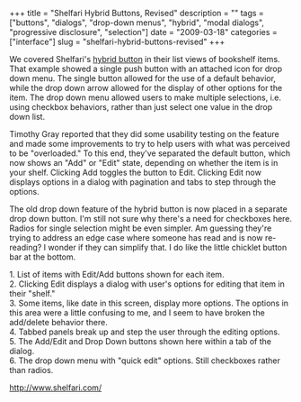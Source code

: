 +++
title = "Shelfari Hybrid Buttons, Revised"
description = ""
tags = ["buttons", "dialogs", "drop-down menus", "hybrid", "modal dialogs", "progressive disclosure", "selection"]
date = "2009-03-18"
categories = ["interface"]
slug = "shelfari-hybrid-buttons-revised"
+++


<p>We covered Shelfari's <a href="shelfari-hybrid-buttons.html">hybrid button</a> in their list views of bookshelf items. That example showed a single push button with an attached icon for drop down menu. The single button allowed for the use of a default behavior, while the drop down arrow allowed for the display of other options for the item. The drop down menu allowed users to make multiple selections, i.e. using checkbox behaviors, rather than just select one value in the drop down list.</p>
<p>Timothy Gray reported that they did some usability testing on the feature and made some improvements to try to help users with what was perceived to be "overloaded." To this end, they've separated the default button, which now shows an "Add" or "Edit" state, depending on whether the item is in your shelf. Clicking Add toggles the button to Edit. Clicking Edit now displays options in a dialog with pagination and tabs to step through the options.</p>
<p>The old drop down feature of the hybrid button is now placed in a separate drop down button. I'm still not sure why there's a need for checkboxes here. Radios for single selection might be even simpler. Am guessing they're  trying to address an edge case where someone has read and is now re-reading? I wonder if they can simplify that. I do like the little chicklet button bar at the bottom.</p>
<div id="screens-full" class="clear"><div class="caption">1. List of items with Edit/Add buttons shown for each item.</div><div class="fullimg clear"><a href="//konigi.com/media/interface/shelfari-hybrid-buttons-2-1.png" class="group" rel="group" title="1. List of items with Edit/Add buttons shown for each item."><img src="//konigi.com/media/interface/shelfari-hybrid-buttons-2-1.png" alt="" class="img-responsive"></a></div></div><div id="screens-full" class="clear"><div class="caption">2. Clicking Edit displays a dialog with user's options for editing that item in their &quot;shelf.&quot;</div><div class="fullimg clear"><a href="//konigi.com/media/interface/shelfari-hybrid-buttons-2-2.png" class="group" rel="group" title="2. Clicking Edit displays a dialog with user's options for editing that item in their &quot;she..."><img src="//konigi.com/media/interface/shelfari-hybrid-buttons-2-2.png" alt="" class="img-responsive"></a></div></div><div id="screens-full" class="clear"><div class="caption">3. Some items, like date in this screen, display more options. The options in this area were a little confusing to me, and I seem to have broken the add/delete behavior there.</div><div class="fullimg clear"><a href="//konigi.com/media/interface/shelfari-hybrid-buttons-2-3.png" class="group" rel="group" title="3. Some items, like date in this screen, display more options. The options in this area were a littl..."><img src="//konigi.com/media/interface/shelfari-hybrid-buttons-2-3.png" alt="" class="img-responsive"></a></div></div><div id="screens-full" class="clear"><div class="caption">4. Tabbed panels break up and step the user through the editing options.</div><div class="fullimg clear"><a href="//konigi.com/media/interface/shelfari-hybrid-buttons-2-4.png" class="group" rel="group" title="4. Tabbed panels break up and step the user through the editing options."><img src="//konigi.com/media/interface/shelfari-hybrid-buttons-2-4.png" alt="" class="img-responsive"></a></div></div><div id="screens-full" class="clear"><div class="caption">5. The Add/Edit and Drop Down buttons shown here within a  tab of the dialog.</div><div class="fullimg clear"><a href="//konigi.com/media/interface/shelfari-hybrid-buttons-2-5.png" class="group" rel="group" title="5. The Add/Edit and Drop Down buttons shown here within a  tab of the dialog."><img src="//konigi.com/media/interface/shelfari-hybrid-buttons-2-5.png" alt="" class="img-responsive"></a></div></div><div id="screens-full" class="clear"><div class="caption">6. The drop down menu with &quot;quick edit&quot; options. Still checkboxes rather than radios.</div><div class="fullimg clear"><a href="//konigi.com/media/interface/shelfari-hybrid-buttons-2-6.png" class="group" rel="group" title="6. The drop down menu with &quot;quick edit&quot; options. Still checkboxes rather than radios."><img src="//konigi.com/media/interface/shelfari-hybrid-buttons-2-6.png" alt="" class="img-responsive"></a></div></div>        
<p><a href="http://www.shelfari.com/">http://www.shelfari.com/</a></p>


